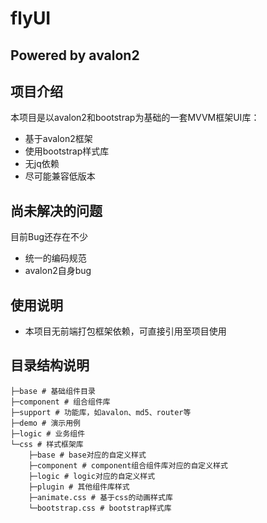 # flyUI #
## Powered by avalon2

## 项目介绍
本项目是以avalon2和bootstrap为基础的一套MVVM框架UI库：
- 基于avalon2框架
- 使用bootstrap样式库
- 无jq依赖
- 尽可能兼容低版本

## 尚未解决的问题
目前Bug还存在不少
- 统一的编码规范
- avalon2自身bug

## 使用说明

- 本项目无前端打包框架依赖，可直接引用至项目使用

## 目录结构说明
```
├─base # 基础组件目录
├─component # 组合组件库
├─support # 功能库，如avalon、md5、router等
├─demo # 演示用例
├─logic # 业务组件
└─css # 样式框架库
	├─base # base对应的自定义样式
    ├─component # component组合组件库对应的自定义样式
	├─logic # logic对应的自定义样式
    ├─plugin # 其他组件库样式
    ├─animate.css # 基于css的动画样式库
    └─bootstrap.css # bootstrap样式库
```

